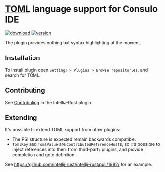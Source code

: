# [TOML](https://github.com/toml-lang/toml) language support for Consulo IDE

[![download]][plugin]
[![version]][plugin]

 [download]: https://img.shields.io/jetbrains/plugin/d/8195-toml.svg
 [version]: https://img.shields.io/jetbrains/plugin/v/8195-toml.svg
 [plugin]: https://plugins.jetbrains.com/plugin/8195-toml

The plugin provides nothing but syntax highlighting at the moment.

## Installation

To install plugin open `Settings > Plugins > Browse repositories`, and search for TOML. 

## Contributing

See [Contributing](https://github.com/intellij-rust/intellij-rust/blob/master/CONTRIBUTING.md) in the IntelliJ-Rust plugin.

## Extending

It's possible to extend TOML support from other plugins: 
  
  * The PSI structure is expected remain backwards compatible.
  * `TomlKey` and `TomlValue` are `ContributedReferenceHost`s, so
    it's possible to inject references into them from third-party plugins,
    and provide completion and goto definition.
    
See https://github.com/intellij-rust/intellij-rust/pull/1982/ for an example.    
